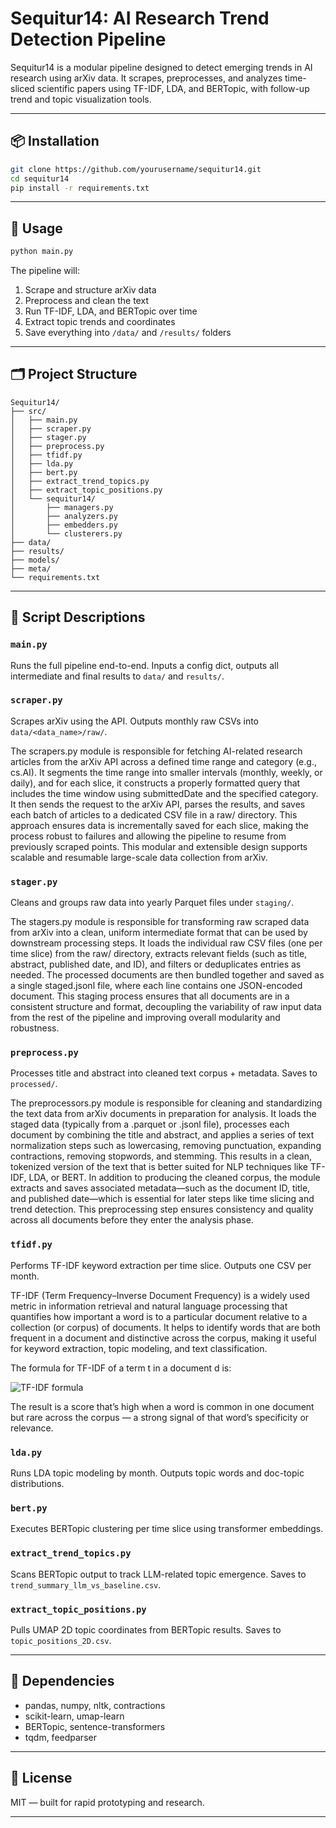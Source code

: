 # Sequitur14: AI Research Trend Detection Pipeline

Sequitur14 is a modular pipeline designed to detect emerging trends in AI research using arXiv data. It scrapes, preprocesses, and analyzes time-sliced scientific papers using TF-IDF, LDA, and BERTopic, with follow-up trend and topic visualization tools.

---

## 📦 Installation

```bash
git clone https://github.com/yourusername/sequitur14.git
cd sequitur14
pip install -r requirements.txt
```

---

## 🚀 Usage

```bash
python main.py
```

The pipeline will:
1. Scrape and structure arXiv data
2. Preprocess and clean the text
3. Run TF-IDF, LDA, and BERTopic over time
4. Extract topic trends and coordinates
5. Save everything into `/data/` and `/results/` folders

---

## 🗂️ Project Structure

```
Sequitur14/
├── src/
│   ├── main.py
│   ├── scraper.py
│   ├── stager.py
│   ├── preprocess.py
│   ├── tfidf.py
│   ├── lda.py
│   ├── bert.py
│   ├── extract_trend_topics.py
│   ├── extract_topic_positions.py
│   └── sequitur14/
│       ├── managers.py
│       ├── analyzers.py
│       ├── embedders.py
│       └── clusterers.py
├── data/
├── results/
├── models/
├── meta/
└── requirements.txt
```

---

## 📄 Script Descriptions

### `main.py`
Runs the full pipeline end-to-end. Inputs a config dict, outputs all intermediate and final results to `data/` and `results/`.

### `scraper.py`
Scrapes arXiv using the API. Outputs monthly raw CSVs into `data/<data_name>/raw/`.

The scrapers.py module is responsible for fetching AI-related research articles from the arXiv API across a defined time range and category (e.g., cs.AI). It segments the time range into smaller intervals (monthly, weekly, or daily), and for each slice, it constructs a properly formatted query that includes the time window using submittedDate and the specified category. It then sends the request to the arXiv API, parses the results, and saves each batch of articles to a dedicated CSV file in a raw/ directory. This approach ensures data is incrementally saved for each slice, making the process robust to failures and allowing the pipeline to resume from previously scraped points. This modular and extensible design supports scalable and resumable large-scale data collection from arXiv.

### `stager.py`
Cleans and groups raw data into yearly Parquet files under `staging/`.

The stagers.py module is responsible for transforming raw scraped data from arXiv into a clean, uniform intermediate format that can be used by downstream processing steps. It loads the individual raw CSV files (one per time slice) from the raw/ directory, extracts relevant fields (such as title, abstract, published date, and ID), and filters or deduplicates entries as needed. The processed documents are then bundled together and saved as a single staged.jsonl file, where each line contains one JSON-encoded document. This staging process ensures that all documents are in a consistent structure and format, decoupling the variability of raw input data from the rest of the pipeline and improving overall modularity and robustness.

### `preprocess.py`
Processes title and abstract into cleaned text corpus + metadata. Saves to `processed/`.

The preprocessors.py module is responsible for cleaning and standardizing the text data from arXiv documents in preparation for analysis. It loads the staged data (typically from a .parquet or .jsonl file), processes each document by combining the title and abstract, and applies a series of text normalization steps such as lowercasing, removing punctuation, expanding contractions, removing stopwords, and stemming. This results in a clean, tokenized version of the text that is better suited for NLP techniques like TF-IDF, LDA, or BERT. In addition to producing the cleaned corpus, the module extracts and saves associated metadata—such as the document ID, title, and published date—which is essential for later steps like time slicing and trend detection. This preprocessing step ensures consistency and quality across all documents before they enter the analysis phase.

### `tfidf.py`
Performs TF-IDF keyword extraction per time slice. Outputs one CSV per month.

TF-IDF (Term Frequency–Inverse Document Frequency) is a widely used metric in information retrieval and natural language processing that quantifies how important a word is to a particular document relative to a collection (or corpus) of documents. It helps to identify words that are both frequent in a document and distinctive across the corpus, making it useful for keyword extraction, topic modeling, and text classification.

The formula for TF-IDF of a term t in a document d is:

![TF-IDF formula](https://latex.codecogs.com/svg.image?TF\text{-}IDF(t,&space;d)&space;=&space;TF(t,&space;d)&space;\times&space;IDF(t))

The result is a score that’s high when a word is common in one document but rare across the corpus — a strong signal of that word’s specificity or relevance.

### `lda.py`
Runs LDA topic modeling by month. Outputs topic words and doc-topic distributions.

### `bert.py`
Executes BERTopic clustering per time slice using transformer embeddings.

### `extract_trend_topics.py`
Scans BERTopic output to track LLM-related topic emergence. Saves to `trend_summary_llm_vs_baseline.csv`.

### `extract_topic_positions.py`
Pulls UMAP 2D topic coordinates from BERTopic results. Saves to `topic_positions_2D.csv`.

---

## 🧠 Dependencies

- pandas, numpy, nltk, contractions
- scikit-learn, umap-learn
- BERTopic, sentence-transformers
- tqdm, feedparser

---

## 📝 License

MIT — built for rapid prototyping and research.

---
